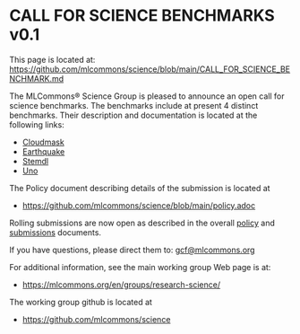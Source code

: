 # CALL FOR SCIENCE BENCHMARKS v0.1

This page is located at: https://github.com/mlcommons/science/blob/main/CALL_FOR_SCIENCE_BENCHMARK.md



The MLCommons® Science Group is pleased to announce an open call for science benchmarks.
The benchmarks include at present 4 distinct benchmarks. Their description and
documentation is located at the following links:

* [Cloudmask](https://github.com/mlcommons/science/blob/main/benchmarks/cloudmask/README.md)
* [Earthquake](https://github.com/mlcommons/science/blob/main/benchmarks/earthquake/README.md)
* [Stemdl](https://github.com/mlcommons/science/tree/main/benchmarks/stemdl)
* [Uno](https://github.com/mlcommons/science/tree/main/benchmarks/uno)

The Policy document describing details of the submission is located at 

* <https://github.com/mlcommons/science/blob/main/policy.adoc>


Rolling submissions are now open as described in the overall [policy](https://github.com/mlcommons/science/blob/main/policy.adoc) and [submissions](https://github.com/mlcommons/science/blob/main/submit.adoc) documents.

If you have questions, please direct them to: gcf@mlcommons.org

For additional information, see the main working group Web page is at: 

* <https://mlcommons.org/en/groups/research-science/>

The working group github is located at 

* <https://github.com/mlcommons/science>
